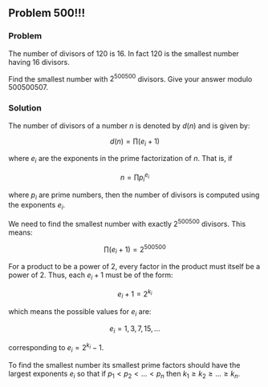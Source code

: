 ## Problem 500!!!

### Problem

The number of divisors of 120 is 16.
In fact 120 is the smallest number having 16 divisors.

Find the smallest number with $2^{500500}$ divisors.
Give your answer modulo 500500507.

### Solution

The number of divisors of a number $n$ is denoted by $d(n)$ and is given by:
```math
d(n) = \prod (e_i + 1)
```

where $e_i$ are the exponents in the prime factorization of $n$. That is, if
```math
n = \prod p_i^{e_i}
```

where $p_i$ are prime numbers, then the number of divisors is computed using the exponents $e_i$.

We need to find the smallest number with exactly $2^{500500}$ divisors. This means:
```math
\prod (e_i + 1) = 2^{500500}
```

For a product to be a power of 2, every factor in the product must itself be a power of 2. Thus, each $e_i + 1$ must be of the form:
```math
e_i + 1 = 2^{k_i}
```

which means the possible values for $e_i$ are:
```math
e_i = 1, 3, 7, 15, \dots
```

corresponding to $e_i = 2^{k_i} - 1$.

To find the smallest number its smallest prime factors should have the largest exponents $e_i$ so that if $p_1 \lt p_2 \lt \dots \lt p_n$ then $k_1 \ge k_2 \ge \dots \ge k_n$.